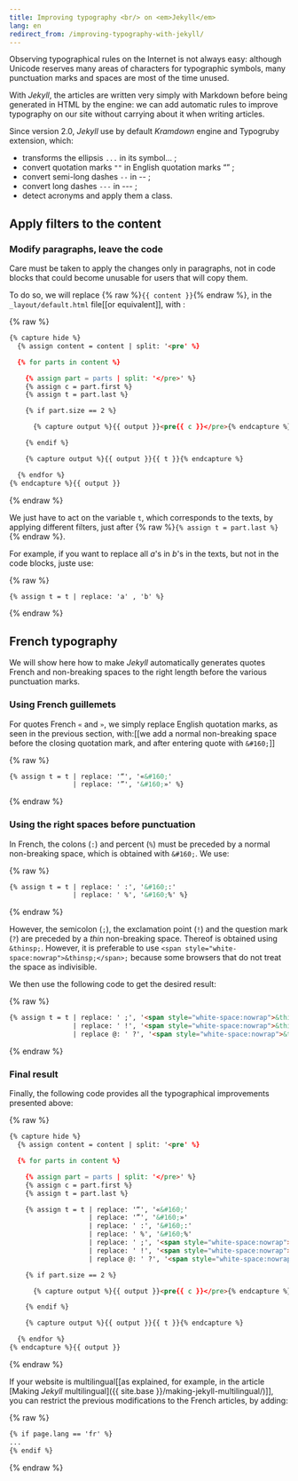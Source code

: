 ```yaml
---
title: Improving typography <br/> on <em>Jekyll</em>
lang: en
redirect_from: /improving-typography-with-jekyll/
---
```


Observing typographical rules on the Internet is not always easy: although Unicode reserves many areas of characters for typographic symbols, many punctuation marks and spaces are most of the time unused.

With *Jekyll*, the articles are written very simply with Markdown before being generated in HTML by the engine: we can add automatic rules to improve typography on our site without carrying about it when writing articles.

Since version 2.0, *Jekyll* use by default *Kramdown* engine and Typogruby extension, which:

* transforms the ellipsis `...` in its symbol... ;
* convert quotation marks `""` in English quotation marks “” ;
* convert semi-long dashes  `--` in -- ;
* convert long dashes  `---` in --- ;
* detect acronyms and apply them a class.

## Apply filters to the content

### Modify paragraphs, leave the code

Care must be taken to apply the changes only in paragraphs, not in code blocks that could become unusable for users that will copy them.

To do so, we will replace {% raw %}`{{ content }}`{% endraw %}, in the `_layout/default.html` file[[or equivalent]], with :

{% raw %}
```html
{% capture hide %}
  {% assign content = content | split: '<pre' %}

  {% for parts in content %}

    {% assign part = parts | split: '</pre>' %}
    {% assign c = part.first %}
    {% assign t = part.last %}

    {% if part.size == 2 %}

      {% capture output %}{{ output }}<pre{{ c }}</pre>{% endcapture %}

    {% endif %}

    {% capture output %}{{ output }}{{ t }}{% endcapture %}

  {% endfor %}
{% endcapture %}{{ output }}
```
{% endraw %}

We just have to act on the variable `t`, which corresponds to the texts, by applying different filters, just after {% raw %}`{% assign t = part.last %}`{% endraw %}.

For example, if you want to replace all *a*'s in *b*'s in the texts, but not in the code blocks, juste use:

{% raw %}
```html
{% assign t = t | replace: 'a' , 'b' %}
```
{% endraw %}

## French typography

We will show here how to make *Jekyll* automatically generates quotes French and non-breaking spaces to the right length before the various punctuation marks.

### Using French guillemets

For quotes French `«` and `»`, we simply replace English quotation marks, as seen in the previous section, with:[[we add a normal non-breaking space before the closing quotation mark, and after entering quote with `&#160;`]]

{% raw %}
```html
{% assign t = t | replace: '“', '«&#160;'
                | replace: '”', '&#160;»' %}
```
{% endraw %}

### Using the right spaces before punctuation

In French, the colons (`:`) and percent (`%`) must be preceded by a normal non-breaking space, which is obtained with `&#160;`. We use:

{% raw %}
```html
{% assign t = t | replace: ' :', '&#160;:'
                | replace: ' %', '&#160;%' %}
```
{% endraw %}

However, the semicolon (`;`), the exclamation point (`!`) and the question mark (`?`) are preceded by a *thin* non-breaking space. Thereof is obtained using `&thinsp;`. However, it is preferable to use `<span style="white-space:nowrap">&thinsp;</span>;` because some browsers that do not treat the space as indivisible.

We then use the following code to get the desired result:

{% raw %}
```html
{% assign t = t | replace: ' ;', '<span style="white-space:nowrap">&thinsp;</span>;'
                | replace: ' !', '<span style="white-space:nowrap">&thinsp;</span>!'
                | replace @: ' ?', '<span style="white-space:nowrap">&thinsp;</span>?' %}
```
{% endraw %}

### Final result

Finally, the following code provides all the typographical improvements presented above:

{% raw %}
```html
{% capture hide %}
  {% assign content = content | split: '<pre' %}

  {% for parts in content %}

    {% assign part = parts | split: '</pre>' %}
    {% assign c = part.first %}
    {% assign t = part.last %}

    {% assign t = t | replace: '“', '«&#160;'
                    | replace: '”', '&#160;»'
                    | replace: ' :', '&#160;:'
                    | replace: ' %', '&#160;%'
                    | replace: ' ;', '<span style="white-space:nowrap">&thinsp;</span>;'
                    | replace: ' !', '<span style="white-space:nowrap">&thinsp;</span>!'
                    | replace @: ' ?', '<span style="white-space:nowrap">&thinsp;</span>?' %}

    {% if part.size == 2 %}

      {% capture output %}{{ output }}<pre{{ c }}</pre>{% endcapture %}

    {% endif %}

    {% capture output %}{{ output }}{{ t }}{% endcapture %}

  {% endfor %}
{% endcapture %}{{ output }}
```
{% endraw %}

If your website is multilingual[[as explained, for example, in the article [Making *Jekyll* multilingual]({{ site.base }}/making-jekyll-multilingual/)]], you can restrict the previous modifications to the French articles, by adding:

{% raw %}
```html
{% if page.lang == 'fr' %}
...
{% endif %}
```
{% endraw %}


